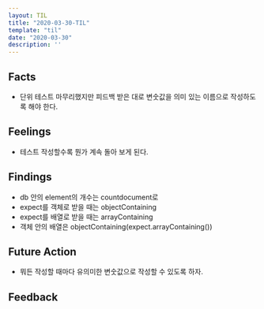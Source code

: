```yaml
---
layout: TIL
title: "2020-03-30-TIL"
template: "til"
date: "2020-03-30"
description: ''
---
```


## Facts

- 단위 테스트 마무리했지만 피드백 받은 대로 변숫값을 의미 있는 이름으로 작성하도록 해야 한다.

## Feelings

- 테스트 작성할수록 뭔가 계속 돌아 보게 된다.

## Findings

- db 안의 element의 개수는 countdocument로
- expect를 객체로 받을 때는 objectContaining
- expect를 배열로 받을 때는 arrayContaining
- 객체 안의 배열은 objectContaining(expect.arrayContaining())

## Future Action

- 뭐든 작성할 때마다 유의미한 변숫값으로 작성할 수 있도록 하자.

## Feedback